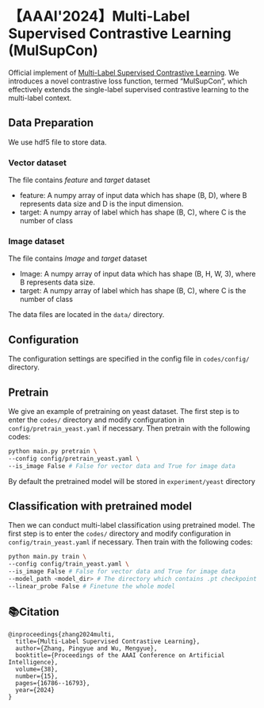 # 【AAAI'2024】Multi-Label Supervised Contrastive Learning (MulSupCon)

Official implement of [Multi-Label Supervised Contrastive Learning](https://ojs.aaai.org/index.php/AAAI/article/view/29619). We introduces a novel contrastive loss function, termed “MulSupCon”, which effectively extends the single-label supervised contrastive learning to the multi-label context.

## Data Preparation

We use hdf5 file to store data.

### Vector dataset
The file contains *feature* and *target* dataset
- feature: A numpy array of input data which has shape (B, D), where B represents data size and D is the input dimension.
- target: A numpy array of label which has shape (B, C), where C is the number of class

### Image dataset
The file contains *Image* and *target* dataset
- Image: A numpy array of input data which has shape (B, H, W, 3), where B represents data size.
- target: A numpy array of label which has shape (B, C), where C is the number of class

The data files are located in the `data/` directory.

## Configuration

The configuration settings are specified in the config file in `codes/config/` directory.

## Pretrain

We give an example of pretraining on yeast dataset. The first step is to enter the `codes/` directory and modify configuration in `config/pretrain_yeast.yaml` if necessary. Then pretrain with the following codes:

```bash
python main.py pretrain \
--config config/pretrain_yeast.yaml \
--is_image False # False for vector data and True for image data
```

By default the pretrained model will be stored in `experiment/yeast` directory

## Classification with pretrained model

Then we can conduct multi-label classification using pretrained model. The first step is to enter the `codes/` directory and modify configuration in `config/train_yeast.yaml` if necessary. Then train with the following codes:


```bash
python main.py train \
--config config/train_yeast.yaml \
--is_image False # False for vector data and True for image data
--model_path <model_dir> # The directory which contains .pt checkpoint and configuration file.
--linear_probe False # Finetune the whole model
```

## 📚Citation
```
@inproceedings{zhang2024multi,
  title={Multi-Label Supervised Contrastive Learning},
  author={Zhang, Pingyue and Wu, Mengyue},
  booktitle={Proceedings of the AAAI Conference on Artificial Intelligence},
  volume={38},
  number={15},
  pages={16786--16793},
  year={2024}
}
```
